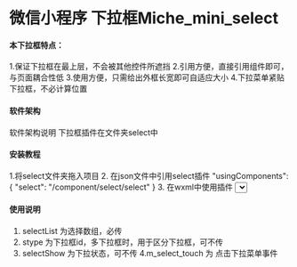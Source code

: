 # 微信小程序 下拉框Miche_mini_select

#### 本下拉框特点：
1.保证下拉框在最上层，不会被其他控件所遮挡
2.引用方便，直接引用组件即可，与页面耦合性低
3.使用方便，只需给出外框长宽即可自适应大小
4.下拉菜单紧贴下拉框，不必计算位置

#### 软件架构
软件架构说明
下拉框插件在文件夹select中

#### 安装教程

1.将select文件夹拖入项目
2. 在json文件中引用select插件
"usingComponents": {
    "select": "/component/select/select"
  }
3. 在wxml中使用插件
<select prop-array='{{selectList}}' selectText="请选择" stype="1" selectShow="{{select}}" bind:m_select_touch="m_select_touch"></select>

#### 使用说明

1. selectList 为选择数组，必传
2. stype 为下拉框id，多下拉框时，用于区分下拉框，可不传
3. selectShow 为下拉状态，可不传
4.m_select_touch 为 点击下拉菜单事件


